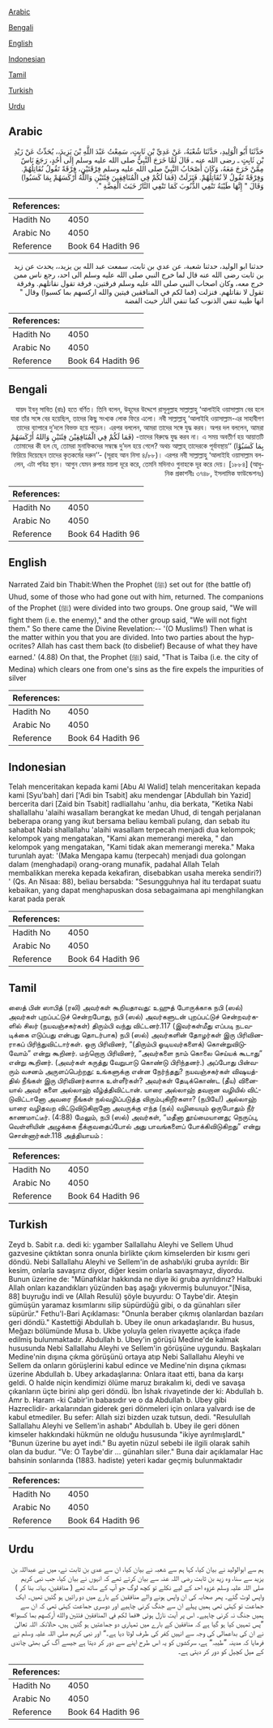 [Arabic](#arabic)

[Bengali](#bengali)

[English](#english)

[Indonesian](#indonesian)

[Tamil](#tamil)

[Turkish](#turkish)

[Urdu](#urdu)

## Arabic


<div dir="rtl" lang="ar" style={{fontSize:'larger',backgroundColor:'#f8f9fa',padding:20}}>
حَدَّثَنَا أَبُو الْوَلِيدِ، حَدَّثَنَا شُعْبَةُ، عَنْ عَدِيِّ بْنِ ثَابِتٍ، سَمِعْتُ عَبْدَ اللَّهِ بْنَ يَزِيدَ،، يُحَدِّثُ عَنْ زَيْدِ بْنِ ثَابِتٍ ـ رضى الله عنه ـ قَالَ لَمَّا خَرَجَ النَّبِيُّ صلى الله عليه وسلم إِلَى أُحُدٍ، رَجَعَ نَاسٌ مِمَّنْ خَرَجَ مَعَهُ، وَكَانَ أَصْحَابُ النَّبِيِّ صلى الله عليه وسلم فِرْقَتَيْنِ، فِرْقَةً تَقُولُ نُقَاتِلُهُمْ‏.‏ وَفِرْقَةً تَقُولُ لاَ نُقَاتِلُهُمْ‏.‏ فَنَزَلَتْ ‏(‏فَمَا لَكُمْ فِي الْمُنَافِقِينَ فِئَتَيْنِ وَاللَّهُ أَرْكَسَهُمْ بِمَا كَسَبُوا‏)‏ وَقَالَ ‏"‏ إِنَّهَا طَيْبَةُ تَنْفِي الذُّنُوبَ كَمَا تَنْفِي النَّارُ خَبَثَ الْفِضَّةِ ‏"‏‏.‏
</div>
<div style={{backgroundColor:'#f8f9fa',padding:20, marginBottom: 10}}><table> <thead> <tr> <th>References:</th> <th></th> </tr> </thead> <tbody><tr><td>Hadith No</td><td>4050</td></tr><tr><td>Arabic No</td><td>4050</td></tr><tr><td>Reference</td><td>Book 64 Hadith 96</td></tr></tbody></table></div>


<div dir="rtl" lang="ar" style={{fontSize:'larger',backgroundColor:'#f8f9fa',padding:20}}>
حدثنا ابو الوليد، حدثنا شعبة، عن عدي بن ثابت، سمعت عبد الله بن يزيد،، يحدث عن زيد بن ثابت رضى الله عنه قال لما خرج النبي صلى الله عليه وسلم الى احد، رجع ناس ممن خرج معه، وكان اصحاب النبي صلى الله عليه وسلم فرقتين، فرقة تقول نقاتلهم. وفرقة تقول لا نقاتلهم. فنزلت (فما لكم في المنافقين فيتين والله اركسهم بما كسبوا) وقال " انها طيبة تنفي الذنوب كما تنفي النار خبث الفضة
</div>
<div style={{backgroundColor:'#f8f9fa',padding:20, marginBottom: 10}}><table> <thead> <tr> <th>References:</th> <th></th> </tr> </thead> <tbody><tr><td>Hadith No</td><td>4050</td></tr><tr><td>Arabic No</td><td>4050</td></tr><tr><td>Reference</td><td>Book 64 Hadith 96</td></tr></tbody></table></div>

## Bengali


<div dir="rtl" lang="bn" style={{fontSize:'larger',backgroundColor:'#f8f9fa',padding:20}}>
যায়দ ইবনু সাবিত (রাঃ) হতে বর্ণিত। তিনি বলেন, উহূদের উদ্দেশে রাসূলুল্লাহ সাল্লাল্লাহু ‘আলাইহি ওয়াসাল্লাম বের হলে যারা তাঁর সঙ্গে বের হয়েছিল, তাদের কিছু সংখ্যক লোক ফিরে এলো। নবী সাল্লাল্লাহু ‘আলাইহি ওয়াসাল্লাম-এর সাহাবীগণ তাদের ব্যাপারে দু’দলে বিভক্ত হয়ে পড়েন। এরপর বললেন, আমরা তাদের সঙ্গে যুদ্ধ করব। অপর দল বললেন, আমরা তাদের বিরুদ্ধে যুদ্ধ করব না। এ সময় অবতীর্ণ হয় আয়াতটি- (فَمَا لَكُمْ فِي الْمُنَافِقِيْنَ فِئَتَيْنِ وَاللهُ أَرْكَسَهُمْ بِمَا كَسَبُوْا) ‘‘তোমাদের কী হল যে, তোমরা মুনাফিকদের সম্বন্ধে দু’দল হয়ে গেলে? অথচ আল্লাহ্ তাদেরকে পূর্বাবস্থায় ফিরিয়ে দিয়েছেন তাদের কৃতকর্মের দরুন’’- (সূরাহ আন নিসা ৪/৮৮)। এরপর নবী সাল্লাল্লাহু ‘আলাইহি ওয়াসাল্লাম বললেন, এটা পবিত্র স্থান। আগুন যেমন রুপার ময়লা দূরে করে, তেমনি মদিনাও গুনাহকে দূর করে দেয়। [১৮৮৪] (আধুনিক প্রকাশনীঃ ৩৭৪৮, ইসলামিক ফাউন্ডেশনঃ)
</div>
<div style={{backgroundColor:'#f8f9fa',padding:20, marginBottom: 10}}><table> <thead> <tr> <th>References:</th> <th></th> </tr> </thead> <tbody><tr><td>Hadith No</td><td>4050</td></tr><tr><td>Arabic No</td><td>4050</td></tr><tr><td>Reference</td><td>Book 64 Hadith 96</td></tr></tbody></table></div>

## English


<div dir="ltr" lang="en" style={{fontSize:'larger',backgroundColor:'#f8f9fa',padding:20}}>
Narrated Zaid bin Thabit:When the Prophet (ﷺ) set out for (the battle of) Uhud, some of those who had gone out with him, returned. The companions of the Prophet (ﷺ) were divided into two groups. One group said, "We will fight them (i.e. the enemy)," and the other group said, "We will not fight them." So there came the Divine Revelation:-- '(O Muslims!) Then what is the matter within you that you are divided. Into two parties about the hypocrites? Allah has cast them back (to disbelief) Because of what they have earned.' (4.88) On that, the Prophet (ﷺ) said, "That is Taiba (i.e. the city of Medina) which clears one from one's sins as the fire expels the impurities of silver
</div>
<div style={{backgroundColor:'#f8f9fa',padding:20, marginBottom: 10}}><table> <thead> <tr> <th>References:</th> <th></th> </tr> </thead> <tbody><tr><td>Hadith No</td><td>4050</td></tr><tr><td>Arabic No</td><td>4050</td></tr><tr><td>Reference</td><td>Book 64 Hadith 96</td></tr></tbody></table></div>

## Indonesian


<div dir="ltr" lang="id" style={{fontSize:'larger',backgroundColor:'#f8f9fa',padding:20}}>
Telah menceritakan kepada kami [Abu Al Walid] telah menceritakan kepada kami [Syu'bah] dari ['Adi bin Tsabit] aku mendengar [Abdullah bin Yazid] bercerita dari [Zaid bin Tsabit] radliallahu 'anhu, dia berkata, "Ketika Nabi shallallahu 'alaihi wasallam berangkat ke medan Uhud, di tengah perjalanan beberapa orang yang ikut bersama beliau kembali pulang, dan sebab itu sahabat Nabi shallallahu 'alaihi wasallam terpecah menjadi dua kelompok; kelompok yang mengatakan, "Kami akan memerangi mereka, " dan kelompok yang mengatakan, "Kami tidak akan memerangi mereka." Maka turunlah ayat: '(Maka Mengapa kamu (terpecah) menjadi dua golongan dalam (menghadapi) orang-orang munafik, padahal Allah Telah membalikkan mereka kepada kekafiran, disebabkan usaha mereka sendiri?) ' (Qs. An Nisaa: 88), beliau bersabda: "Sesungguhnya hal itu terdapat suatu kebaikan, yang dapat menghapuskan dosa sebagaimana api menghilangkan karat pada perak
</div>
<div style={{backgroundColor:'#f8f9fa',padding:20, marginBottom: 10}}><table> <thead> <tr> <th>References:</th> <th></th> </tr> </thead> <tbody><tr><td>Hadith No</td><td>4050</td></tr><tr><td>Arabic No</td><td>4050</td></tr><tr><td>Reference</td><td>Book 64 Hadith 96</td></tr></tbody></table></div>

## Tamil


<div dir="ltr" lang="ta" style={{fontSize:'larger',backgroundColor:'#f8f9fa',padding:20}}>
ஸைத் பின் ஸாபித் (ரலி) அவர்கள் கூறியதாவது: உஹுத் போருக்காக நபி (ஸல்) அவர்கள் புறப்பட்டுச் சென்றபோது, நபி (ஸல்) அவர்களுடன் புறப்பட்டுச் சென்றவர்களில் சிலர் (நயவஞ்சகர்கள்) திரும்பி வந்து விட்டனர்.117 (இவர்கள்மீது எப்படி நடவடிக்கை எடுப்பது என்பது தொடர்பாக) நபி (ஸல்) அவர்களின் தோழர்கள் இரு பிரிவினராகப் பிரிந்துவிட்டார்கள். ஒரு பிரிவினர், “(திரும்பி ஓடியவர்களைக்) கொன்றுவிடுவோம்” என்று கூறினர். மற்றொரு பிரிவினர், “அவர்களை நாம் கொலை செய்யக் கூடாது” என்று கூறினர். (அவர்கள் கருத்து வேறுபாடு கொண்டு பிரிந்தனர்.) அப்போது பின்வரும் வசனம் அருளப்பெற்றது: உங்களுக்கு என்ன நேர்ந்தது? நயவஞ்சகர்கள் விஷயத்தில் நீங்கள் இரு பிரிவினர்களாக உள்ளீர்கள்? அவர்கள் தேடிக்கொண்ட (தீய) வினையால் அவர் களை அல்லாஹ் வீழ்த்திவிட்டான். யாரை அல்லாஹ் தவறான வழியில் விட்டுவிட்டானோ அவரை நீங்கள் நல்வழிப்படுத்த விரும்புகிறீர்களா? (நபியே!) அல்லாஹ் யாரை வழிதவற விட்டுவிடுகிறானோ அவருக்கு எந்த (நல்) வழியையும் ஒருபோதும் நீர் காணமாட்டீர். (4:88) மேலும், நபி (ஸல்) அவர்கள், “மதீனா தூய்மையானது; நெருப்பு, வெள்ளியின் அழுக்கை நீக்குவதைப்போல் அது பாவங்களைப் போக்கிவிடுகிறது” என்று சொன்னார்கள்.118 அத்தியாயம் :
</div>
<div style={{backgroundColor:'#f8f9fa',padding:20, marginBottom: 10}}><table> <thead> <tr> <th>References:</th> <th></th> </tr> </thead> <tbody><tr><td>Hadith No</td><td>4050</td></tr><tr><td>Arabic No</td><td>4050</td></tr><tr><td>Reference</td><td>Book 64 Hadith 96</td></tr></tbody></table></div>

## Turkish


<div dir="ltr" lang="tr" style={{fontSize:'larger',backgroundColor:'#f8f9fa',padding:20}}>
Zeyd b. Sabit r.a. dedi ki: ygamber Sallallahu Aleyhi ve Sellem Uhud gazvesine çıktıktan sonra onunla birlikte çıkım kimselerden bir kısmı geri döndü. Nebi Sallallahu Aleyhi ve Sellem'in de ashabı\iki gruba ayrıldı: Bir kesim, onlarla savaşırız diyor, diğer kesim onlarla savaşmayız, diyordu. Bunun üzerine de: "Münafıklar hakkında ne diye iki gruba ayrıldınız? Halbuki Allah onları kazandıkları yüzünden baş aşağı yıkıvermiş bulunuyor."[Nisa, 88] buyruğu indi ve (Allah Resulü) şöyle buyurdu: O Taybe'dir. Ateşin gümüşün yaramaz kısımlarını silip süpürdüğü gibi, o da günahları siler süpürür." Fethu'l-Bari Açıklaması: "Onunla beraber çıkmış olanlardan bazıları geri döndü." Kastettiği Abdullah b. Ubey ile onun arkadaşlarıdır. Bu husus, Meğazı bölümünde Musa b. Ukbe yoluyla gelen rivayette açıkça ifade edilmiş bulunmaktadır. Abdullah b. Ubey'in görüşü Medine'de kalmak hususunda Nebi Sallallahu Aleyhi ve Sellem'in görüşüne uygundu. Başkaları Medine'nin dışına çıkma görüşünü ortaya atıp Nebi Sallallahu Aleyhi ve Sellem da onların görüşlerini kabul edince ve Medine'nin dışına çıkması üzerine Abdullah b. Ubey arkadaşlarına: Onlara itaat etti, bana da karşı geldi. O halde niçin kendimizi ölüme maruz bırakalım ki, dedi ve savaşa çıkanların üçte birini alıp geri döndü. İbn İshak rivayetinde der ki: Abdullah b. Amr b. Haram -ki Cabir'in babasıdır ve o da Abdullah b. Ubey gibi Hazreclidir- arkalarından giderek geri dönmeleri için onlara yalvardı ise de kabul etmediler. Bu sefer: Allah sizi bizden uzak tutsun, dedi. "Resulullah Sallallahu Aleyhi ve Sellem'in ashabı" Abdullah b. Ubey ile geri dönen kimseler hakkındaki hükmün ne olduğu hususunda "ikiye ayrılmışlardL" "Bunun üzerine bu ayet indi." Bu ayetin nüzul sebebi ile ilgili olarak sahih olan da budur. "Ve: O Taybe'dir ... günahları siler." Buna dair açıklamalar Hac bahsinin sonlarında (1883. hadiste) yeteri kadar geçmiş bulunmaktadır
</div>
<div style={{backgroundColor:'#f8f9fa',padding:20, marginBottom: 10}}><table> <thead> <tr> <th>References:</th> <th></th> </tr> </thead> <tbody><tr><td>Hadith No</td><td>4050</td></tr><tr><td>Arabic No</td><td>4050</td></tr><tr><td>Reference</td><td>Book 64 Hadith 96</td></tr></tbody></table></div>

## Urdu


<div dir="rtl" lang="ur" style={{fontSize:'larger',backgroundColor:'#f8f9fa',padding:20}}>
ہم سے ابوالولید نے بیان کیا، کہا ہم سے شعبہ نے بیان کیا، ان سے عدی بن ثابت نے، میں نے عبداللہ بن یزید سے سنا، وہ زید بن ثابت رضی اللہ عنہ سے بیان کرتے تھے کہ انہوں نے بیان کیا، جب نبی کریم صلی اللہ علیہ وسلم غزوہ احد کے لیے نکلے تو کچھ لوگ جو آپ کے ساتھ تھے ( منافقین، بہانہ بنا کر ) واپس لوٹ گئے۔ پھر صحابہ کی ان واپس ہونے والے منافقین کے بارے میں دو رائیں ہو گئیں تھیں۔ ایک جماعت تو کہتی تھی ہمیں پہلے ان سے جنگ کرنی چاہیے اور دوسری جماعت کہتی تھی کہ ان سے ہمیں جنگ نہ کرنی چاہیے۔ اس پر آیت نازل ہوئی «فما لكم في المنافقين فئتين والله أركسهم بما كسبوا‏» ”پس تمہیں کیا ہو گیا ہے کہ منافقین کے بارے میں تمہاری دو جماعتیں ہو گئیں ہیں، حالانکہ اللہ تعالیٰ نے ان کی بداعمالی کی وجہ سے انہیں کفر کی طرف لوٹا دیا ہے۔“ اور نبی کریم صلی اللہ علیہ وسلم نے فرمایا کہ مدینہ ”طیبہ“ ہے، سرکشوں کو یہ اس طرح اپنے سے دور کر دیتا ہے جیسے آگ کی بھٹی چاندی کے میل کچیل کو دور کر دیتی ہے۔
</div>
<div style={{backgroundColor:'#f8f9fa',padding:20, marginBottom: 10}}><table> <thead> <tr> <th>References:</th> <th></th> </tr> </thead> <tbody><tr><td>Hadith No</td><td>4050</td></tr><tr><td>Arabic No</td><td>4050</td></tr><tr><td>Reference</td><td>Book 64 Hadith 96</td></tr></tbody></table></div>